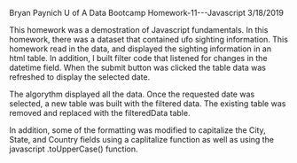 Bryan Paynich
U of A Data Bootcamp
Homework-11---Javascript
3/18/2019

This homework was a demostration of Javascript fundamentals.   In this homework, there was a dataset that contained ufo sighting information.  This homework read in the data, and displayed the sighting information in an html table.  In addition, I built filter code that listened for changes in the datetime field.  When the submit button was clicked the table data was refreshed to display the selected date.   

The algorythm displayed all the data.  Once the requested date was selected, a new table was built with the filtered data.  The existing table was removed and replaced with the filteredData table.

In addition, some of the formatting was modified to capitalize the City, State, and Country fields using a caplitalize function as well as using the javascript .toUpperCase() function.  


